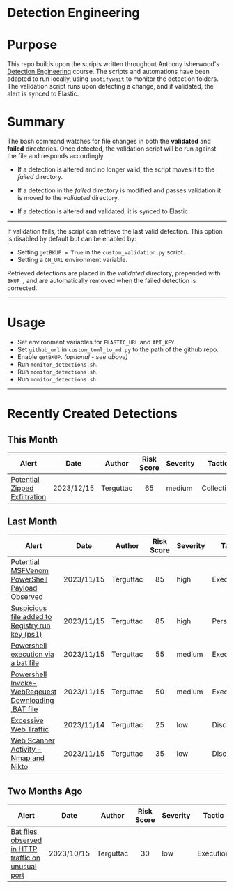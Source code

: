 # Detection Engineering

# Purpose
This repo builds upon the scripts written throughout Anthony Isherwood's [Detection Engineering](https://academy.tcm-sec.com/courses/2137578) course. The scripts and automations have been adapted to run locally, using `inotifywait` to monitor the detection folders. The validation script runs upon detecting a change, and if validated, the alert is synced to Elastic.

# Summary
 The bash command watches for file changes in both the **validated** and **failed** directories. Once detected, the validation script will be run against the file and responds accordingly. 

- If a detection is altered and no longer valid, the script moves it to the *failed* directory. 

- If a detection in the *failed* directory is modified and passes validation it is moved to the *validated* directory.

- If a detection is altered **and** validated, it is synced to Elastic.

---
If validation fails, the script can retrieve the last valid detection. This option is disabled by default but can be enabled by: 
- Setting `getBKUP = True` in the `custom_validation.py` script.
- Setting a `GH_URL` environment variable. 

Retrieved detections are placed in the *validated* directory, prepended with `BKUP_`, and are automatically removed when the failed detection is corrected.

---


# Usage
- Set environment variables for `ELASTIC_URL` and `API_KEY`.
- Set `github_url` in `custom_toml_to_md.py` to the path of the github repo.
- Enable `getBKUP`. *(optional - see above)*
- Run `monitor_detections.sh`.
- Run `monitor_detections.sh`.
- Run `monitor_detections.sh`.

---

# Recently Created Detections
## This Month
| Alert | Date | Author | Risk Score | Severity | Tactic | MITRE Links |
| --- | --- | --- | :---: | --- | --- | --- |
|[Potential Zipped Exfiltration](https://raw.githubusercontent.com/Terguttac/Detection-Engineering-Custom/main/detections/validated/zipped_exfiltration.toml)|2023/12/15|Terguttac|65|medium|Collection|[T1074](https://attack.mitre.org/techniques/T1074) [T1074.001](https://attack.mitre.org/techniques/T1074/001)|
## Last Month
| Alert | Date | Author | Risk Score | Severity | Tactic | MITRE Links |
| --- | --- | --- | :---: | --- | --- | --- |
|[Potential MSFVenom PowerShell Payload Observed](https://raw.githubusercontent.com/Terguttac/Detection-Engineering-Custom/main/detections/validated/potential_msfvenom_powershell_payload_observed.toml)|2023/11/15|Terguttac|85|high|Execution|[T1059](https://attack.mitre.org/techniques/T1059) [T1059.001](https://attack.mitre.org/techniques/T1059/001)|
|[Suspicious file added to Registry run key (ps1)](https://raw.githubusercontent.com/Terguttac/Detection-Engineering-Custom/main/detections/validated/suspicious_ps1_file_added_to_run_key.toml)|2023/11/15|Terguttac|85|high|Persistence|[T1547](https://attack.mitre.org/techniques/T1547) [T1547.001](https://attack.mitre.org/techniques/T1547/001)|
|[Powershell execution via a bat file](https://raw.githubusercontent.com/Terguttac/Detection-Engineering-Custom/main/detections/validated/powershell_execution_via_bat.toml)|2023/11/15|Terguttac|55|medium|Execution|[T1059](https://attack.mitre.org/techniques/T1059) [T1059.001](https://attack.mitre.org/techniques/T1059/001)|
|[Powershell Invoke-WebReqeuest Downloading .BAT file](https://raw.githubusercontent.com/Terguttac/Detection-Engineering-Custom/main/detections/validated/powershell_invoke_webrequest_downloads_bat.toml)|2023/11/15|Terguttac|50|medium|Execution|[T1059](https://attack.mitre.org/techniques/T1059) [T1059.001](https://attack.mitre.org/techniques/T1059/001)|
|[Excessive Web Traffic](https://raw.githubusercontent.com/Terguttac/Detection-Engineering-Custom/main/detections/validated/excessive_web_traffic.toml)|2023/11/14|Terguttac|25|low|Discovery|[T1046](https://attack.mitre.org/techniques/T1046) |
|[Web Scanner Activity - Nmap and Nikto](https://raw.githubusercontent.com/Terguttac/Detection-Engineering-Custom/main/detections/validated/web_scanner_activity_nmap_nikto.toml)|2023/11/15|Terguttac|35|low|Discovery|[T1046](https://attack.mitre.org/techniques/T1046) |
## Two Months Ago
| Alert | Date | Author | Risk Score | Severity | Tactic | MITRE Links |
| --- | --- | --- | :---: | --- | --- | --- |
|[Bat files observed in HTTP traffic on unusual port](https://raw.githubusercontent.com/Terguttac/Detection-Engineering-Custom/main/detections/validated/bat_files_in_http.toml)|2023/10/15|Terguttac|30|low|Execution|[T1059](https://attack.mitre.org/techniques/T1059) [T1059.003](https://attack.mitre.org/techniques/T1059/003)|
